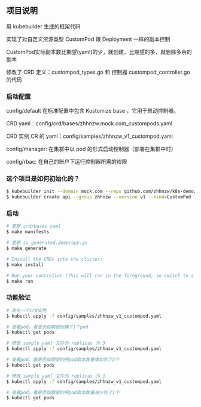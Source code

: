 ## 项目说明

用 kubebuilder 生成的框架代码

实现了对自定义资源类型 CustomPod 跟 Deployment 一样的副本控制

CustomPod实际副本数比期望(yaml)的少，就创建，比期望的多，就删除多余的副本

修改了 CRD 定义：custompod_types.go 和 控制器 custompod_controller.go 的代码

### 启动配置

config/default 在标准配置中包含 Kustomize base ，它用于启动控制器。

CRD yaml：config/crd/bases/zhhnzw.mock.com_custompods.yaml

CRD 实例 CR 的 yaml：config/samples/zhhnzw_v1_custompod.yaml

config/manager: 在集群中以 pod 的形式启动控制器（部署在集群中时）

config/rbac: 在自己的账户下运行控制器所需的权限

### 这个项目是如何初始化的？

```bash
$ kubebuilder init --domain mock.com --repo github.com/zhhnzw/k8s-demo/kubebuilder-demo/v1
$ kubebuilder create api --group zhhnzw --version v1 --kind=CustomPod --resource=true --controller=true
```

### 启动

```bash
# 更新 crd/bases yaml
$ make manifests

# 更新 zz_generated.deepcopy.go
$ make generate

# Install the CRDs into the cluster:
$ make install

# Run your controller (this will run in the foreground, so switch to a new terminal if you want to leave it running):
$ make run
```

### 功能验证

```bash
# 发布一个crd实例
$ kubectl apply -f config/samples/zhhnzw_v1_custompod.yaml

# 查看pod，看是否如期望创建了1个pod
$ kubectl get pods

# 修改 sample yaml 文件的 replicas 为 3
$ kubectl apply -f config/samples/zhhnzw_v1_custompod.yaml

# 查看pod，看是否如期望的把pod副本数量增加到了3个
$ kubectl get pods

# 修改 sample yaml 文件的 replicas 为 1
$ kubectl apply -f config/samples/zhhnzw_v1_custompod.yaml

# 查看pod，看是否如期望的把pod副本数量减少到了1个
$ kubectl get pods
```